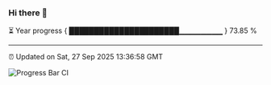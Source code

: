 ### Hi there 👋

⏳ Year progress { ██████████████████████▁▁▁▁▁▁▁▁ } 73.85 %

---

⏰ Updated on Sat, 27 Sep 2025 13:36:58 GMT

![Progress Bar CI](https://github.com/IshwaranRudhara/GIT-ACTION/workflows/Progress%20Bar%20CI/badge.svg)
